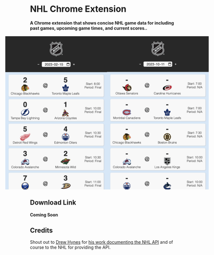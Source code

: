 # NHL Chrome Extension

#### A Chrome extension that shows concise NHL game data for including past games, upcoming game times, and current scores..

<div style="display: flex; justify-content: center; align-items: center;">
<img src="./img/screenshots/pastGames.png" alt="Past Game Data" height="500px" width="auto"><img src="./img/screenshots/upcomingGames.png" alt="Upcoming Game Data" height="500px" width="auto">
</div>

## Download Link

#### Coming Soon

## Credits

Shout out to [Drew Hynes](https://github.com/dword4) for [his work documenting the NHL API](https://gitlab.com/dword4/nhlapi) and of course to the NHL for providing the API.
